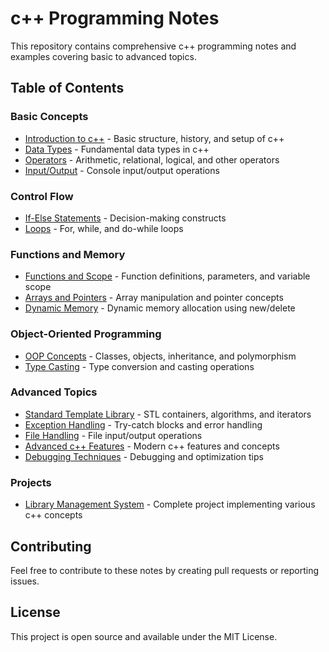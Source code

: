 # c++ Programming Notes

This repository contains comprehensive c++ programming notes and examples covering basic to advanced topics.

## Table of Contents

### Basic Concepts
- [Introduction to c++](basic.c++) - Basic structure, history, and setup of c++
- [Data Types](datatype.c++) - Fundamental data types in c++
- [Operators](operators.c++) - Arithmetic, relational, logical, and other operators
- [Input/Output](inputoutput.c++) - Console input/output operations

### Control Flow
- [If-Else Statements](ifelse.c++) - Decision-making constructs
- [Loops](loops.c++) - For, while, and do-while loops

### Functions and Memory
- [Functions and Scope](functionscope.c++) - Function definitions, parameters, and variable scope
- [Arrays and Pointers](arraypointer.c++) - Array manipulation and pointer concepts
- [Dynamic Memory](dynmic.c++) - Dynamic memory allocation using new/delete

### Object-Oriented Programming
- [OOP Concepts](oop.c++) - Classes, objects, inheritance, and polymorphism
- [Type Casting](typcasting.c++) - Type conversion and casting operations

### Advanced Topics
- [Standard Template Library](stdtemplate.c++) - STL containers, algorithms, and iterators
- [Exception Handling](exceptionhandling.c++) - Try-catch blocks and error handling
- [File Handling](filehandling.c++) - File input/output operations
- [Advanced c++ Features](advnacetopics.c++) - Modern c++ features and concepts
- [Debugging Techniques](debugging.c++) - Debugging and optimization tips

### Projects
- [Library Management System](project.c++) - Complete project implementing various c++ concepts

## Contributing

Feel free to contribute to these notes by creating pull requests or reporting issues.

## License

This project is open source and available under the MIT License.